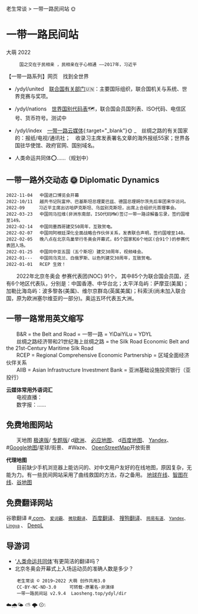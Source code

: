 老生常谈 > 一带一路民间站 🌞

一带一路民间站
==============
大萌 2022

		 国之交在于民相亲 ，民相亲在于心相通 ——2017年，习近平

【一带一路系列】网页　找到全世界  

  + /ydyl/united　[联合国有关部门](united)🇺🇳：主要国际组织，联合国机关与系统、世界竞赛与奖项。

  + /ydyl/nations　[世界国别代码表](nations)🗺，联合国会员国列表、ISO代码、电信区号、货币符号。测试中

  + /ydyl/index　[一带一路云媒体](index){:target="_blank"}🌞 _　丝绸之路的有关国家的：报纸/电视/通讯社；　收录习主席发表署名文章的海外报纸55家；世界各国驻华使馆、政府官网、国别域名。

  + 人类命运共同体⭕……（规划中）


一带一路外交动态 🌞 Diplomatic Dynamics
--------------------------------------

	2022-11-04 　中国进口博览会开幕
	2022-10/11 　越共书记阮富仲、巴基斯坦总理夏巴兹、德国总理朔尔茨先后率团来华访问。
	2022-09 　 　习近平主席出访哈萨克斯坦、乌兹别克斯坦，出席上合组织元首理事会。
	2022-03-23 　中国同马拉维(非洲东南部，ISO代码MW)签订一带一路谅解备忘录，签约国增至149。
	2022-02-14 　中国同墨西哥建交50周年，互致贺电。
	2022-02-07 　中国同阿根廷深化全面战略合作伙伴关系，发表联合声明，签约国增至148。
	2022-02-05 　晚八点在北京鸟巢举行冬奥会开幕式，85个国家和6个地区(合91个)的参赛代表团入场。
	2022-01-25 　中国同中亚五国（五个斯坦）建交30周年，视频峰会。
	2022-01--- 　中国同乌克兰、白俄罗斯、以色列建交30周年，互致贺电。
	2022-01-01 　RCEP 生效！

　　2022年北京冬奥会 参赛代表团(NOC) 91个， 其中85个为联合国会员国，还有6个地区代表队，分别是：中国香港、中华台北；太平洋岛屿：萨摩亚(美属)；加勒比海岛屿：波多黎各(美属)、维尔京群岛(英属美属)；科索沃(尚未加入联合国，原为欧洲塞尔维亚的一部分)。奥运五环代表五大洲。


一带一路常用英文缩写
------------------
　　B&R  = the Belt and Road = 一带一路 = YiDaiYiLu = YDYL<br>
　　丝绸之路经济带和21世纪海上丝绸之路 = the Silk Road Economic Belt and the 21st-Century Maritime Silk Road<br>
　　RCEP = Regional Comprehensive Economic Partnership = 区域全面经济伙伴关系<br>
　　AIIB = Asian Infrastructure Investment Bank = 亚洲基础设施投资银行（亚投行）<br>

**云媒体常用外语词汇**  
　　电视直播：  
　　数字报：……


免费地图网站
------------

　　天地图
<a title="国家地理信息公共服务平台 传统版" href="https://map.tianditu.gov.cn/2020/">极速版</a>/
<a title="在菜单中选择 丝绸之路" href="https://zhfw.tianditu.gov.cn/">专题版</a>/
d<a title="天地图欧洲区域，限桌面访问" href="https://map.tianditu.gov.cn/share/3ab5d295b5d04152b51e6c54d4e358c5/">欧洲</a>、
<a title="微软必应的地图网站，全球中文地图" href="https://cn.bing.com/maps">必应地图</a>、
d<a title="%排斥手机，请用桌面模式浏览" href="https://map.baidu.com/@12340000,4001000,6z">百度地图</a>、
<a title="俄罗斯地图，en" href="https://yandex.com/maps/?ll=90.000000%2C25.000000&amp;z=3">Yandex</a>、
#<a title="最牛地图！网址定位经纬度" href="https://www.google.com/maps/@27,100,3z">Google地图</a>/星球/街景、
#Waze、
<a title="用户上传的街景照片" href="https://www.openstreetmap.org/">OpenStreetMap</a>开放街景  

**代理地图**  
　　目前缺少手机浏览器上能访问的、对中文用户友好的在线地图，原因复杂，无能为力。有一些民间网站采用了曲线救国的方法，存之备用。
 	[地球在线](https://www.earthol.com)、[智图在线](http://maps.bimw.cn/geoq/)、[谷地图](http://www.gditu.net/)  


免费翻译网站
------------
<!-- <h3>4.1 更好的翻译工具 🎧</h3> -->

谷歌翻译
	#<a title="Google翻译全球站，202208关闭中国站" href="https://translate.google.com">.com</a>、<small>
	<a title="曾经和谷歌联手的金山词霸" href="https://www.iciba.com/fy">爱词霸</a>、
	<a title="看看效果" href="https://cn.bing.com/translator">微软翻译</a></small>、
	<a title="网址可确定语言种类" href="https://fanyi.baidu.com">百度翻译</a>、
	<a title="API开放" href="https://fanyi.sogou.com">搜狗翻译</a>、<small>
	<a title="提供人工付费服务" href="http://fanyi.youdao.com">网易有道</a>、
	<a title="俄罗斯网站，英文界面" href="https://translate.yandex.com">Yandex</a>、
	<a title="欧洲Lingva翻译，Vivaldi浏览器合作伙伴" href="https://lingvaNex.com/demo/">Lingva</a>
	</small>、
	<a title="深度翻译，来自德国科隆" href="https://www.deepl.com/translator">DeepL</a>


导游词
------

+ ‘[人类命运共同体](union_of_human_fate)’有更简洁的翻译吗？
+ 北京冬奥会开幕式上入场运动员的准确人数是多少？


```
	老生常谈 © 2019~2022 大萌 创作共用3.0
	CC-BY-NC-ND-3.0 	可转载-原署名-非演绎
	一带一路民间站 v2.9.4	Laosheng.top/ydyl/dir
```
<!-- Global site tag (gtag.js) - Google Analytics -->
<script async src="https://www.googletagmanager.com/gtag/js?id=UA-179794713-1"></script>
<script>  window.dataLayer = window.dataLayer || [];
  function gtag(){dataLayer.push(arguments);}
  gtag('js', new Date());  gtag('config', 'UA-179794713-1');
</script>
☁️🌧️🌤 ⛅ 🌩 ⊙💧
